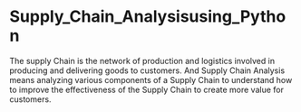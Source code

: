 # Supply_Chain_Analysisusing_Python
The supply Chain is the network of production and logistics involved in producing and delivering goods to customers. And Supply Chain Analysis means analyzing various components of a Supply Chain to understand how to improve the effectiveness of the Supply Chain to create more value for customers.
